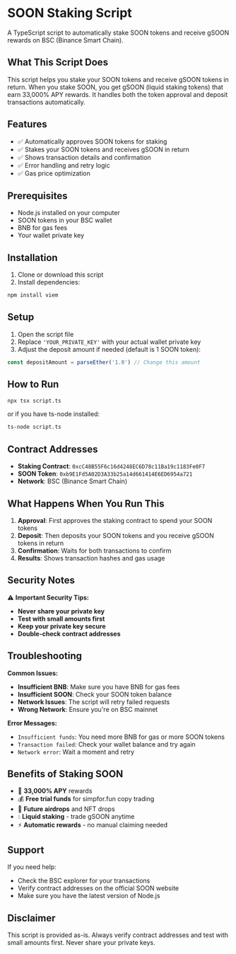 # SOON Staking Script

A TypeScript script to automatically stake SOON tokens and receive gSOON rewards on BSC (Binance Smart Chain).

## What This Script Does

This script helps you stake your SOON tokens and receive gSOON tokens in return. When you stake SOON, you get gSOON (liquid staking tokens) that earn 33,000% APY rewards. It handles both the token approval and deposit transactions automatically.

## Features

- ✅ Automatically approves SOON tokens for staking
- ✅ Stakes your SOON tokens and receives gSOON in return
- ✅ Shows transaction details and confirmation
- ✅ Error handling and retry logic
- ✅ Gas price optimization

## Prerequisites

- Node.js installed on your computer
- SOON tokens in your BSC wallet
- BNB for gas fees
- Your wallet private key

## Installation

1. Clone or download this script
2. Install dependencies:
```bash
npm install viem
```

## Setup

1. Open the script file
2. Replace `'YOUR_PRIVATE_KEY'` with your actual wallet private key
3. Adjust the deposit amount if needed (default is 1 SOON token):
```typescript
const depositAmount = parseEther('1.0') // Change this amount
```

## How to Run

```bash
npx tsx script.ts
```

or if you have ts-node installed:

```bash
ts-node script.ts
```

## Contract Addresses

- **Staking Contract**: `0xcC48B55F6c16d4248EC6D78c11Ba19c1183Fe0F7`
- **SOON Token**: `0xb9E1Fd5A02D3A33b25a14d661414E6ED6954a721`
- **Network**: BSC (Binance Smart Chain)

## What Happens When You Run This

1. **Approval**: First approves the staking contract to spend your SOON tokens
2. **Deposit**: Then deposits your SOON tokens and you receive gSOON tokens in return
3. **Confirmation**: Waits for both transactions to confirm
4. **Results**: Shows transaction hashes and gas usage

## Security Notes

⚠️ **Important Security Tips:**

- **Never share your private key**
- **Test with small amounts first**
- **Keep your private key secure**
- **Double-check contract addresses**

## Troubleshooting

**Common Issues:**

- **Insufficient BNB**: Make sure you have BNB for gas fees
- **Insufficient SOON**: Check your SOON token balance
- **Network Issues**: The script will retry failed requests
- **Wrong Network**: Ensure you're on BSC mainnet

**Error Messages:**

- `Insufficient funds`: You need more BNB for gas or more SOON tokens
- `Transaction failed`: Check your wallet balance and try again
- `Network error`: Wait a moment and retry

## Benefits of Staking SOON

- 🚀 **33,000% APY** rewards
- 💰 **Free trial funds** for simpfor.fun copy trading
- 🎁 **Future airdrops** and NFT drops
- 💧 **Liquid staking** - trade gSOON anytime
- ⚡ **Automatic rewards** - no manual claiming needed

## Support

If you need help:
- Check the BSC explorer for your transactions
- Verify contract addresses on the official SOON website
- Make sure you have the latest version of Node.js

## Disclaimer

This script is provided as-is. Always verify contract addresses and test with small amounts first. Never share your private keys.